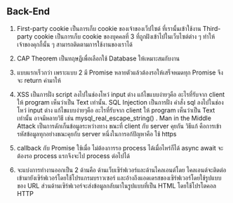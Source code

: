 ## Back-End

1.  First-party cookie เป็นการเก็บ cookie ของเจ้าของเว็ปไซต์ ที่เรานั้นเข้าใช้งาน
    Third-party cookie เป็นการเก็บ cookie ของบุคคลที่ 3 ที่ถูกฝังเข้าไปในเว็บไซต์ต่าง ๆ ทำให้เจ้าของคุกกี้นั้น ๆ สามารถติดตามการใช้งานของเราได้

2.  CAP Theorem เป็นทฤษฏีเพื่อเลือกใช้ Database ให้เหมาะสมกับงาน

3.  แบบแรกเร็วกว่า เพราะแบบ 2 มี Promise หลายตัวแล้วต้องรอให้เสร็จหมดทุก Promise จึงจะ return ค่ามาให้

4.  XSS เป็นการฝั่ง script ลงไปในช่องโหว่ input ต่าง แก้ไขแบบง่ายๆคือ อะไรที่รับจาก client ให้ program เห็นว่าเป็น Text เท่านั้น.
    SQL Injection เป็นการฝั่ง คำสั่ง sql ลงไปในช่องโหว่ input ต่าง แก้ไขแบบง่ายๆคือ อะไรที่รับจาก client ให้ program เห็นว่าเป็น Text เท่านั้น อาจมีหลายวิธี เช่น mysql_real_escape_string() .
    Man in the Middle Attack เป็นการดักเก็นข้อมูลระหว่างทาง ขณะที่ client กับ server คุยกัน วิธีแก้ คือการเข้ารหัสข้อมูลทุกอย่างขณะคุยกับ server หนึ่งในการอก้ปัญหาคือ ใช้ https

5.  callback กับ Promise ใช้เมื่อ ไม่ต้องการรอ process ได้เมื่อไหร่ก็ได้
    async await จะต้องรอ process แรกจึงจะไป process ต่อไปได้

6.  จะแบ่งการทำงานออกเป็น 2 ด้านคือ ด้านเว็บเซิร์ฟเวอร์และด้านไคลเอนต์โดย
    ไคลเอนต์จะติดต่อเข้ามายังเซิร์ฟเวอร์โดยใช้โปรแกรมบราวเซอร์ และอ้างถึงแอดเดรสของเซิร์ฟเวอร์โดยใช้รูปแบบของ URL ส่วนด้านเซิร์ฟเวอร์จะส่งข้อมูลกลับมาในรูปแบบที่เป็น HTML โดยใช้โปรโตคอล HTTP
